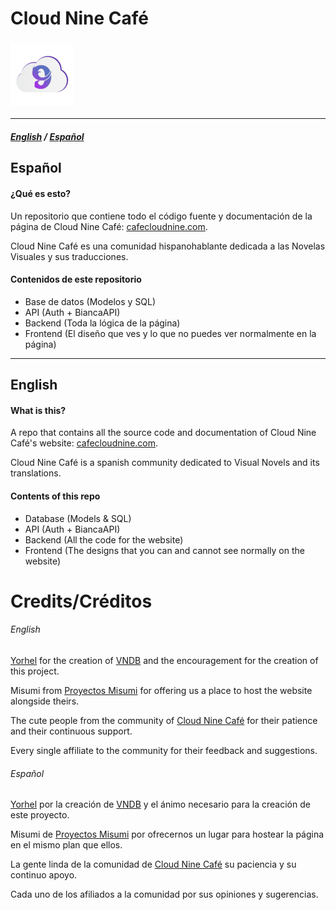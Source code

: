 Cloud Nine Café 
=====

### ![Logo](./public/logo.png)
---------
##### [English](#english) / [Español](#Español)

Español
---------

#### ¿Qué es esto?
Un repositorio que contiene todo el código fuente y documentación de la página de Cloud Nine Café: [cafecloudnine.com](https://cafecloudnine.com).

Cloud Nine Café es una comunidad hispanohablante dedicada a las Novelas Visuales y sus traducciones.

#### Contenidos de este repositorio
- Base de datos (Modelos y SQL)
- API (Auth + BiancaAPI)
- Backend (Toda la lógica de la página)
- Frontend (El diseño que ves y lo que no puedes ver normalmente en la página)
---------
English
---------
#### What is this?
A repo that contains all the source code and documentation of Cloud Nine Café's website: [cafecloudnine.com](https://cafecloudnine.com).

Cloud Nine Café is a spanish community dedicated to Visual Novels and its translations.

#### Contents of this repo
- Database (Models & SQL)
- API (Auth + BiancaAPI)
- Backend (All the code for the website)
- Frontend (The designs that you can and cannot see normally on the website)

Credits/Créditos
=======
###### English
[Yorhel](https://code.blicky.net/yorhel) for the creation of [VNDB](https://vndb.org/) and the encouragement for the creation of this project.

Misumi from [Proyectos Misumi](https://vn.misumi.com.ar/) for offering us a place to host the website alongside theirs.

The cute people from the community of [Cloud Nine Café](https://cafecloudnine.com/discord) for their patience and their continuous support.

Every single affiliate to the community for their feedback and suggestions.

###### Español
[Yorhel](https://code.blicky.net/yorhel) por la creación de [VNDB](https://vndb.org/) y el ánimo necesario para la creación de este proyecto.

Misumi de [Proyectos Misumi](https://vn.misumi.com.ar/) por ofrecernos un lugar para hostear la página en el mismo plan que ellos.

La gente linda de la comunidad de [Cloud Nine Café](https://cafecloudnine.com/discord) su paciencia y su continuo apoyo.

Cada uno de los afiliados a la comunidad por sus opiniones y sugerencias.